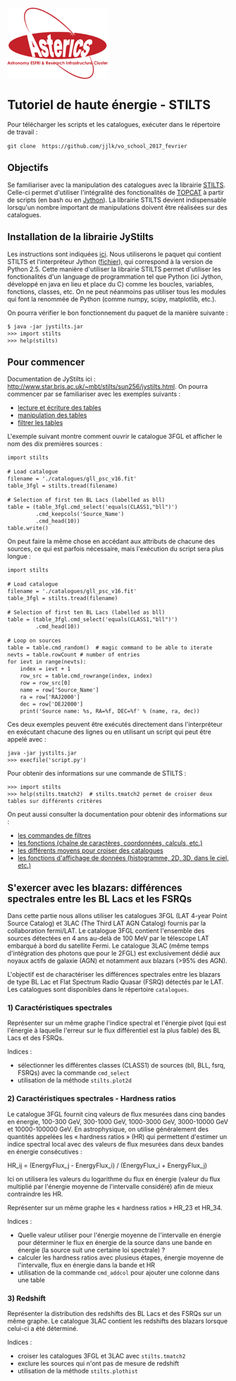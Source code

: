 ![alt tag](./logo_asterics.png)
# Tutoriel de haute énergie - STILTS

Pour télécharger les scripts et les catalogues, exécuter dans le répertoire de travail : 

```git clone  https://github.com/jjlk/vo_school_2017_fevrier```

## Objectifs
Se familiariser avec la manipulation des catalogues avec la librairie
[STILTS](http://www.star.bris.ac.uk/~mbt/stilts/). Celle-ci permet 
d'utiliser l'intégralité des fonctionalités de 
[TOPCAT](http://www.star.bris.ac.uk/~mbt/topcat/) à partir de scripts
(en bash ou en [Jython](http://www.jython.org/)).
La librairie STILTS devient indispensable lorsqu'un nombre important
de manipulations doivent être réalisées sur des catalogues.

## Installation de la librairie JyStilts
Les instructions sont indiquées [ici](http://www.star.bris.ac.uk/~mbt/stilts/#install).
Nous utiliserons le paquet qui contient STILTS et l'interpréteur Jython
([fichier](http://www.star.bris.ac.uk/~mbt/stilts/jystilts.jar)), qui correspond 
à la version de Python 2.5. 
Cette manière d'utiliser la librairie STILTS permet d'utiliser les fonctionalités
d'un language de programmation tel que Python (ici Jython, développé en java en lieu 
et place du C) comme les boucles, variables, fonctions, classes, etc.
On ne peut néanmoins pas utiliser tous les modules qui font la renommée
de Python (comme numpy, scipy, matplotlib, etc.).

On pourra vérifier le bon fonctionnement du paquet de la manière suivante : 
```
$ java -jar jystilts.jar 
>>> import stilts
>>> help(stilts)
```
## Pour commencer
Documentation de JyStilts ici : http://www.star.bris.ac.uk/~mbt/stilts/sun256/jystilts.html.
On pourra commencer par se familiariser avec les exemples suivants :
 - [lecture et écriture des tables](http://www.star.bris.ac.uk/~mbt/stilts/sun256/sec4.2.html)
 - [manipulation des tables](http://www.star.bris.ac.uk/~mbt/stilts/sun256/jytable.html)
 - [filtrer les tables](http://www.star.bris.ac.uk/~mbt/stilts/sun256/jyfilter.html)

L'exemple suivant montre comment ouvrir le catalogue 3FGL et afficher le nom 
des dix premières sources :
```
import stilts

# Load catalogue
filename = './catalogues/gll_psc_v16.fit'
table_3fgl = stilts.tread(filename)

# Selection of first ten BL Lacs (labelled as bll)
table = (table_3fgl.cmd_select('equals(CLASS1,"bll")')
         .cmd_keepcols('Source_Name')
         .cmd_head(10))
table.write()
```
On peut faire la même chose en accédant aux attributs de chacune des sources, ce qui
est parfois nécessaire, mais l'exécution du script sera plus longue :
```
import stilts

# Load catalogue
filename = './catalogues/gll_psc_v16.fit'
table_3fgl = stilts.tread(filename)

# Selection of first ten BL Lacs (labelled as bll)
table = (table_3fgl.cmd_select('equals(CLASS1,"bll")')
         .cmd_head(10))

# Loop on sources
table = table.cmd_random()  # magic command to be able to iterate
nevts = table.rowCount # number of entries
for ievt in range(nevts):
    index = ievt + 1
    row_src = table.cmd_rowrange(index, index)
    row = row_src[0]
    name = row['Source_Name']
    ra = row['RAJ2000']
    dec = row['DEJ2000']
    print('Source name: %s, RA=%f, DEC=%f' % (name, ra, dec))
```
Ces deux exemples peuvent être exécutés directement dans l'interpréteur en exécutant chacune des lignes
ou en utilisant un script qui peut être appelé avec :
```
java -jar jystilts.jar 
>>> execfile('script.py')
```
Pour obtenir des informations sur une commande de STILTS :
```
>>> import stilts
>>> help(stilts.tmatch2)  # stilts.tmatch2 permet de croiser deux tables sur différents critères
```
On peut aussi consulter la documentation pour obtenir des informations sur :
 - [les commandes de filtres](http://www.star.bris.ac.uk/~mbt/stilts/sun256/filterSteps.html)
 - [les fonctions (chaîne de caractères, coordonnées, calculs, etc.)](http://www.star.bris.ac.uk/~mbt/stilts/sun256/staticMethods.html)
 - [les différents moyens pour croiser des catalogues](http://www.star.bris.ac.uk/~mbt/stilts/sun256/match.html)
 - [les fonctions d'affichage de données (histogramme, 2D, 3D, dans le ciel, etc.)](http://www.star.bris.ac.uk/~mbt/stilts/sun256/plot2.html)
 
## S'exercer avec les blazars: différences spectrales entre les BL Lacs et les FSRQs
Dans cette partie nous allons utiliser les catalogues 3FGL (LAT 4-year Point Source Catalog) 
et 3LAC (The Third LAT AGN Catalog) fournis par la collaboration fermi/LAT.
Le catalogue 3FGL contient l'ensemble des sources détectées en 4 ans au-delà de 100 MeV par le télescope LAT 
embarqué à bord du satellite Fermi. Le catalogue 3LAC (même temps d'intégration des photons que pour le 2FGL) 
est exclusivement dédié aux noyaux actifs de galaxie (AGN) et notamment aux blazars (>95% des AGN).
 
L'objectif est de charactériser les différences spectrales entre les blazars de type BL Lac et Flat
Spectrum Radio Quasar (FSRQ) détectés par le LAT. Les catalogues sont disponibles dans le répertoire
`catalogues`.
 
### 1) Caractéristiques spectrales
Représenter sur un même graphe l'indice spectral et l'énergie pivot (qui est l'énergie à laquelle 
l'erreur sur le flux différentiel est la plus faible) des BL Lacs et des FSRQs.

Indices : 
 - sélectionner les différentes classes (CLASS1) de sources (bll, BLL, fsrq, FSRQs) avec la commande `cmd_select`
 - utilisation de la méthode `stilts.plot2d`
  
### 2) Caractéristiques spectrales - Hardness ratios
Le catalogue 3FGL fournit cinq valeurs de flux mesurées dans cinq bandes en énergie, 100-300 GeV, 300-1000 GeV, 
1000-3000 GeV, 3000-10000 GeV et 10000-100000 GeV.
En astrophysique, on utilise généralement des quantités appelées les « hardness ratios » (HR) qui permettent
d'estimer un indice spectral local avec des valeurs de flux mesurées dans deux bandes en énergie consécutives :

HR_ij = (EnergyFlux_j - EnergyFlux_i) / (EnergyFlux_i + EnergyFlux_j)

Ici on utilisera les valeurs du logarithme du flux en énergie (valeur du flux multiplié par l'énergie moyenne de l'intervalle
considéré) afin de mieux contraindre les HR.

Représenter sur un même graphe les « hardness ratios » HR_23 et HR_34.

Indices : 
 - Quelle valeur utiliser pour l'énergie moyenne de l'intervalle en énergie pour déterminer le 
 flux en énergie de la source dans une bande en énergie (la source suit une certaine loi spectrale) ?
 - calculer les hardness ratios avec plusieus étapes, énergie moyenne de l'intervalle, flux en énergie dans la bande et HR
 - utilisation de la commande `cmd_addcol` pour ajouter une colonne dans une table

### 3) Redshift
Représenter la distribution des redshifts des BL Lacs et des FSRQs sur un même graphe. Le catalogue 3LAC 
contient les redshifts des blazars lorsque celui-ci a été déterminé.

Indices : 
 - croiser les catalogues 3FGL et 3LAC avec `stilts.tmatch2`
 - exclure les sources qui n'ont pas de mesure de redshift
 - utilisation de la méthode `stilts.plothist`
